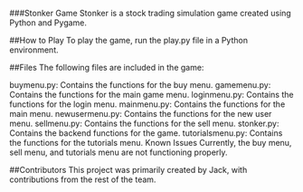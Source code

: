 ###Stonker Game
Stonker is a stock trading simulation game created using Python and Pygame.

##How to Play
To play the game, run the play.py file in a Python environment.

##Files
The following files are included in the game:

buymenu.py: Contains the functions for the buy menu.
gamemenu.py: Contains the functions for the main game menu.
loginmenu.py: Contains the functions for the login menu.
mainmenu.py: Contains the functions for the main menu.
newusermenu.py: Contains the functions for the new user menu.
sellmenu.py: Contains the functions for the sell menu.
stonker.py: Contains the backend functions for the game.
tutorialsmenu.py: Contains the functions for the tutorials menu.
Known Issues
Currently, the buy menu, sell menu, and tutorials menu are not functioning properly.

##Contributors
This project was primarily created by Jack, with contributions from the rest of the team.
